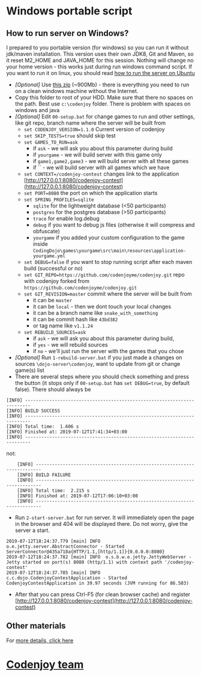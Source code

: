 Windows portable script
=======================

How to run server on Windows?
-----------------------------
I prepared to you portable version (for windows) so you can run it without
jdk/maven installation. This version uses their own JDK8, Git and Maven,
so it reset M2_HOME and JAVA_HOME for this session. Nothing will change no
your home version - this works just during run windows command script.
If you want to run it on linux, you should read
[how to run the server on Ubuntu](https://github.com/codenjoyme/codenjoy/tree/master/CodingDojo/portable/linux-docker-compose)
- *[Optional]* Use [this zip](https://epa.ms/EBW39) (~900Mb) - there is everything you need to run on a clean
windows machine without the Internet.
- Copy this folder to root of your HDD. Make sure that there no spaces on the path.
Best use `c:\codenjoy` folder. There is problem with spaces on windows and java
- *[Optional]* Edit `00-setup.bat` for change games to run and other settings,
like git repo, branch name where the server will be built from
  * `set CODENJOY_VERSION=1.1.0` Current version of codenjoy
  * `set SKIP_TESTS=true` should skip test
  * `set GAMES_TO_RUN=ask`
     * if `ask` - we will ask you about this parameter during build
     * if `yourgame` - we will build server with this game only
     * if `game1,game2,game3` - we will build server with all these games
     * if `` - we will build server with all games which we have
  * `set CONTEXT=/codenjoy-contest` changes link to the
    application [http://127.0.0.1:8080/codenjoy-contest](http://127.0.0.1:8080/codenjoy-contest)
  * `set PORT=8080` the port on which the application starts
  * `set SPRING_PROFILES=sqlite`
    * `sqlite` for the lightweight database (<50 participants)
    * `postgres` for the postgres database (>50 participants)
    * `trace` for enable log.debug
    * `debug` if you want to debug js files (otherwise it will compress and obfuscate)
    * `yourgame` if you added your custom configuration to the game inside `CodingDojo\games\yourgame\src\main\resources\application-yourgame.yml`
  * `set DEBUG=false` if you want to stop running script after each maven build (successful or no)
  * `set GIT_REPO=https://github.com/codenjoyme/codenjoy.git` repo with codenjoy forked from `https://github.com/codenjoyme/codenjoy.git`
  * `set GIT_REVISION=master` commit where the server will be built from
    * it can be `master`
    * it can be `local` - then we dont touch your local changes
    * it can be a branch name like `snake_with_something`
    * it can be commit hash like `43bd382`
    * or tag name like `v1.1.24`
  * `set REBUILD_SOURCES=ask`
    * if `ask` - we will ask you about this parameter during build,
    * if `yes` - we will rebuild sources
    * if `no` - we'll just run the server with the games that you chose
- *[Optional]* Run `1-rebuild-server.bat` if you just made a changes on
sources `\dojo-server\codenjoy`, want to update from git or change game(s) list
- There are several steps where you should check something and press the
button (it stops only if `00-setup.bat` has `set DEBUG=true`, by default false).
There should always be
```
[INFO] ------------------------------------------------------------------------
[INFO] BUILD SUCCESS
[INFO] ------------------------------------------------------------------------
[INFO] Total time:  1.606 s
[INFO] Finished at: 2019-07-12T17:41:34+03:00
[INFO] ------------------------------------------------------------------------
```
not:
```
    [INFO] ------------------------------------------------------------------------
    [INFO] BUILD FAILURE
    [INFO] ------------------------------------------------------------------------
    [INFO] Total time:  2.215 s
    [INFO] Finished at: 2019-07-12T17:06:10+03:00
    [INFO] ------------------------------------------------------------------------
```
- Run `2-start-server.bat` for run server. It will immediately open the
page in the browser and 404 will be displayed there. Do not worry, give
the server a start.
```
2019-07-12T18:24:37.779 [main] INFO  o.e.jetty.server.AbstractConnector - Started ServerConnector@435a718a{HTTP/1.1,[http/1.1]}{0.0.0.0:8080}
2019-07-12T18:24:37.782 [main] INFO  o.s.b.w.e.jetty.JettyWebServer - Jetty started on port(s) 8080 (http/1.1) with context path '/codenjoy-contest'
2019-07-12T18:24:37.785 [main] INFO  c.c.dojo.CodenjoyContestApplication - Started CodenjoyContestApplication in 39.97 seconds (JVM running for 86.503)
```
- After that you can press Ctrl-F5 (for clean browser cache) and register
[http://127.0.0.1:8080/codenjoy-contest](http://127.0.0.1:8080/codenjoy-contest)

Other materials
--------------
For [more details, click here](https://github.com/codenjoyme/codenjoy)

[Codenjoy team](http://codenjoy.com/portal/?page_id=51)
===========